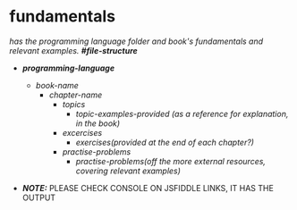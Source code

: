 # fundamentals
*has the programming language folder and book's fundamentals and relevant examples.*
***#file-structure***

 - ***programming-language***   
	 - *book-name*
		- *chapter-name*
			- *topics*
				- *topic-examples-provided (as a reference for explanation, in the book)*
		 	- *excercises*
				- *exercises(provided at the end of each chapter?)*
			- *practise-problems*
				- *practise-problems(off the more external resources, covering relevant examples)*

 - ***NOTE:***
	PLEASE CHECK CONSOLE ON JSFIDDLE LINKS, IT HAS THE OUTPUT

